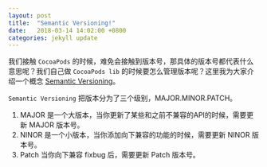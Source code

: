 ```yaml
---
layout: post
title:  "Semantic Versioning!"
date:   2018-03-14 14:02:00 +0800
categories: jekyll update
---
```



我们接触 `CocoaPods` 的时候，难免会接触到版本号，那具体的版本号都代表什么意思呢？我们自己做 `CocoaPods lib` 的时候要怎么管理版本呢？这里我为大家介绍一个概念 [Semantic Versioning](https://semver.org/)。

`Semantic Versioning` 把版本分为了三个级别，MAJOR.MINOR.PATCH。

1. MAJOR 是一个大版本，当你更新了某些和之前不兼容的API的时候，需要更新 MAJOR 版本号。
2. NINOR 是一个小版本，当你添加向下兼容的功能的时候，需要更新 NINOR 版本号。
3. Patch 当你向下兼容 fixbug 后，需要更新 Patch 版本号。

